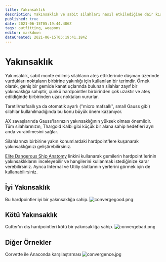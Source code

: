 ```yaml
---
title: Yakınsaklık
description: Yakınsaklık ve sabit silahları nasıl etkilediğine dair kısa bir rehber
published: true
date: 2021-06-15T05:19:44.486Z
tags: outfitting, weapons
editor: markdown
dateCreated: 2021-06-15T05:19:41.184Z
---
```


# Yakınsaklık

Yakınsaklık, sabit monte edilmiş silahların ateş ettiklerinde düşman üzerinde vurdukları noktaların birbirine yakınlığı için kullanılan bir terimdir. Örnek olarak, geniş bir gemide kanat uçlarında bulunan silahlar zayıf bir yakınsaklığa sahiptir, çünkü hardpointler birbirinden çok uzaktır ve ateş edildiğinde birbirinden uzak noktaları vururlar.

Taretli/mafsallı ya da otomatik ayarlı ("micro mafsallı", small Gauss gibi) silahlar kullanılmadığında bu konu büyük önem kazanıyor.

AX savaşlarında Gauss'larınızın yakınsaklığının yüksek olması önemlidir. Tüm silahlarınızın, Thargoid Kalbi gibi küçük bir alana sahip hedefleri aynı anda vurabilmesini sağlar.

Silahlarınızı birbirine yakın konumlardaki hardpoint'lere kuşanarak yakınsaklığınızı geliştirebilirsiniz.

[Elite Dangerous Ship Anatomy](http://a.teall.info/edsa/) linkini kullanarak gemilerin hardpoint'lerinin yakınsaklıklarını inceleyebilir ve hangilerini kullanmak istediğinize karar verebilirsiniz. Ayrıca Internal ve Utiliy slotlarının yerlerini görmek için de kullanabilirsiniz.

## İyi Yakınsaklık

Bu hardpointler iyi bir yakınsaklığa sahip. ![convergegood.png](/img/convergegood.png)

## Kötü Yakınsaklık

Cutter'ın dış hardpointleri kötü bir yakınsaklığa sahip. ![convergebad.png](/img/convergebad.png)

## Diğer Örnekler

Corvette ile Anaconda karşılaştırması ![convergence.jpg](/img/convergence.jpg)
